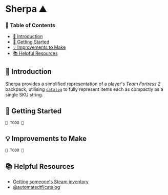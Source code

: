 # Sherpa ⛰️

### 📖 Table of Contents
- [👋 Introduction](#-introduction)
- [🔌 Getting Started](#-getting-started)
- [💡 Improvements to Make](#-improvements-to-make)
- [📚 Helpful Resources](#-helpful-resources)

## 👋 Introduction

Sherpa provides a simplified representation of a player's *Team Fortress 2* backpack, utilising [`catalog`](https://github.com/automatedtf/catalog) to fully represent items each as compactly as a single SKU string.

## 🔌 Getting Started
`🚧 TODO 🚧`

## 💡 Improvements to Make
`🚧 TODO 🚧`

## 📚 Helpful Resources
- [Getting someone's Steam inventory](https://stackoverflow.com/questions/17393099/getting-someones-steam-inventory)
- [@automatedtf/catalog](https://github.com/automatedtf/catalog)